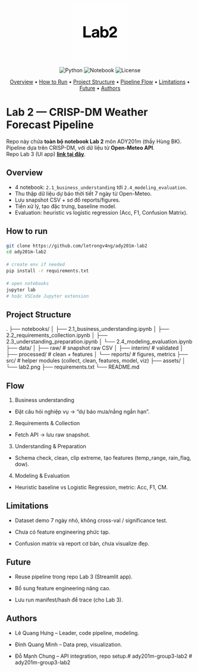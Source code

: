 <p align="center">
  <img src="assets/lab2.png" alt="Lab2 Pipeline" width="150"/>
</p>

<p align="center">
  <img src="https://img.shields.io/badge/python-3.10%2B-blue" alt="Python">
  <img src="https://img.shields.io/badge/Notebook-Jupyter-orange" alt="Notebook">
  <img src="https://img.shields.io/badge/license-MIT-green" alt="License">
</p>

<p align="center">
  <a href="#overview">Overview</a> •
  <a href="#how-to-run">How&nbsp;to&nbsp;Run</a> •
  <a href="#project-structure">Project&nbsp;Structure</a> •
  <a href="#flow">Pipeline&nbsp;Flow</a> •
  <a href="#limitations">Limitations</a> •
  <a href="#future">Future</a> •
  <a href="#authors">Authors</a>
</p>

# Lab 2 — CRISP-DM Weather Forecast Pipeline

Repo này chứa **toàn bộ notebook Lab 2** môn ADY201m (thầy Hùng BK).  
Pipeline dựa trên CRISP-DM, với dữ liệu từ **Open-Meteo API**.  
Repo Lab 3 (UI app) **[link tại đây](https://github.com/letrongv4ng/ady201m-group3)**.

## Overview
- 4 notebook: `2.1_business_understanding` tới `2.4_modeling_evaluation`.
- Thu thập dữ liệu dự báo thời tiết 7 ngày từ Open-Meteo.
- Lưu snapshot CSV + sơ đồ reports/figures.
- Tiền xử lý, tạo đặc trưng, baseline model.
- Evaluation: heuristic vs logistic regression (Acc, F1, Confusion Matrix).

## How to run
```bash
git clone https://github.com/letrongv4ng/ady201m-lab2
cd ady201m-lab2

# create env if needed
pip install -r requirements.txt

# open notebooks
jupyter lab
# hoặc VSCode Jupyter extension
```

## Project Structure
.
├── notebooks/
│   ├── 2.1_business_understanding.ipynb
│   ├── 2.2_requirements_collection.ipynb
│   ├── 2.3_understanding_preparation.ipynb
│   └── 2.4_modeling_evaluation.ipynb
├── data/
│   ├── raw/          # snapshot raw CSV
│   ├── interim/      # validated
│   ├── processed/    # clean + features
│   └── reports/      # figures, metrics
├── src/              # helper modules (collect, clean, features, model, viz)
├── assets/
│   └── lab2.png
├── requirements.txt
└── README.md
## Flow

1. Business understanding
- Đặt câu hỏi nghiệp vụ → “dự báo mưa/nắng ngắn hạn”.

2. Requirements & Collection
- Fetch API → lưu raw snapshot.

3. Understanding & Preparation
- Schema check, clean, clip extreme, tạo features (temp_range, rain_flag, dow).

4. Modeling & Evaluation
- Heuristic baseline vs Logistic Regression, metric: Acc, F1, CM.

## Limitations

- Dataset demo 7 ngày nhỏ, không cross-val / significance test.

- Chưa có feature engineering phức tạp.

- Confusion matrix và report cơ bản, chưa visualize đẹp.

## Future

- Reuse pipeline trong repo Lab 3 (Streamlit app).

- Bổ sung feature engineering nâng cao.

- Lưu run manifest/hash để trace (cho Lab 3).

## Authors

- Lê Quang Hưng – Leader, code pipeline, modeling.

- Đinh Quang Minh – Data prep, visualization.

- Đỗ Mạnh Chung – API integration, repo setup.#   a d y 2 0 1 m - g r o u p 3 - l a b 2 
 
 #   a d y 2 0 1 m - g r o u p 3 - l a b 2 
 
 